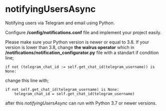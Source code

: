 # notifyingUsersAsync
Notifying users via Telegram and email using Python.

Configure **/config/notifications.conf** file and implement your project easily.

Please make sure your Python version is newer or equal to 3.8. If your version is lower than 3.8, change **the walrus operator** which in **/notifications/notification_configurator.py** file with a standart if condition line;

```
if not (telegram_chat_id := self.get_chat_id(telegram_username)) is None:
``` 

change this line with;

```
if not self.get_chat_id(telegram_username) is None:
	telegram_chat_id = self.get_chat_id(telegram_username)
```

after this *notifyingUsersAsync* can run with Python 3.7 or newer versions.
